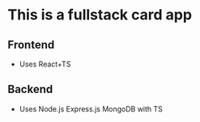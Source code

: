 # This is a fullstack card app
## Frontend
- Uses React+TS
## Backend
- Uses Node.js Express.js MongoDB with TS